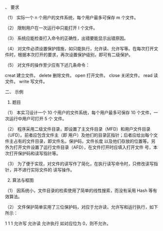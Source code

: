  、 要求

（1） 实际一个 n 个用户的文件系统，每个用户最多可保存 m 个文件。

（2） 限制用户在一次运行中只能打开 l 个文件。

（3） 系统应能检查打入命令的正确性，出错要能显示出错原因。

（4） 对文件必须设置保护措施，如只能执行，允许读、允许写等。在每次打开文件时，根据本次打开的要求，再次设置保护级别，即可有二级保护。

（5） 对文件的操作至少应有下述几条命令：

creat 建立文件。
delete 删除文件。
open 打开文件。
close 关闭文件。
read 读文件。
write 写文件。

二、 示例
1. 题目

（1） 本实习设计一个 10 个用户的文件系统，每个用户最多可保存 10 个文件，一次运行中用户可打开 5 个
文件。

（2） 程序采用二级文件目录，即设置了主文件目录（MFD）和用户文件目录（UFD）。前者应包含文件主（即
用户）及他们的目录区指针；后者应给出每个文件主占有的文件目录，即文件名，保护码，文件长度
以及他们存放的位置等。另外为打开文件设置了运行文件目录（AFD），在文件打开时应填入打开文件
号，本次打开保护码和读写指针等。

（3） 为了便于实现，对文件的读写作了简化，在执行读写命令时，只修改读写指针，并不进行实际文件的
读写操作。

2. 算法与框图

（1） 因系统小，文件目录的检索使用了简单的线性搜索，而没有采用 Hash 等有效算法。

（2） 文件保护简单实用了三位保护码，对应于允许读、允许写和运行执行，如下所示：

1 1 1
允许写 允许读 允许执行
如对应位为 0，则不允许。